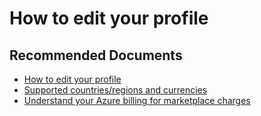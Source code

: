 <properties
    pageTitle="How to edit your profile"
    description="How to edit your profile"
    service="azure-billing"
    resource="billing"
    authors="prdasneo"
    ms.author="prdasneo"
    displayOrder="15"
    selfHelpType="resource"
    supportTopicIds=""
    resourceTags=""
    productPesIds=""
    cloudEnvironments="MoonCake"
    articleId="how-to-edit-your-profile"
	ownershipId="ASMS_Billing"
/>

# How to edit your profile

## **Recommended Documents**

* [How to edit your profile](https://docs.azure.cn/articles/azure-operations-guide/commerce/subscription-management/aog-commerce-subscription-management-billing-portal-guidance#%E4%BF%AE%E6%94%B9%E8%B4%A6%E6%88%B7%E7%AE%A1%E7%90%86%E5%91%98%E7%9A%84%E4%B8%AA%E4%BA%BA%E8%B5%84%E6%96%99)
* [Supported countries/regions and currencies](https://www.microsoft.com/china/azure/)
* [Understand your Azure billing for marketplace charges](https://market.azure.cn/)